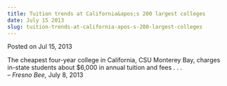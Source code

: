 ```yaml
---
title: Tuition trends at California&apos;s 200 largest colleges
date: July 15 2013
slug: tuition-trends-at-california-apos-s-200-largest-colleges
---
```





<span class="date">Posted on Jul 15, 2013    </span>
<p>The cheapest four-year college in California, CSU Monterey Bay,
charges in-state students about $6,000 in annual tuition and fees .
. .&#xA0;<br>
&#x2013; <em>Fresno Bee,</em> July 8, 2013</br></p>





